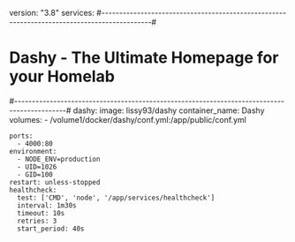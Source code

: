 version: "3.8"
services:
#--------------------------------------------------------------------------------------------#
#                          Dashy - The Ultimate Homepage for your Homelab                    #
#--------------------------------------------------------------------------------------------#
  dashy:
    image: lissy93/dashy
    container_name: Dashy
    volumes:
      - /volume1/docker/dashy/conf.yml:/app/public/conf.yml

    ports:
      - 4000:80
    environment:
      - NODE_ENV=production
      - UID=1026
      - GID=100
    restart: unless-stopped
    healthcheck:
      test: ['CMD', 'node', '/app/services/healthcheck']
      interval: 1m30s
      timeout: 10s
      retries: 3
      start_period: 40s
